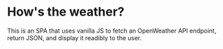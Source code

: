 # How's the weather?
This is an SPA that uses vanilla JS to fetch an OpenWeather API endpoint, return JSON, and display it readibly to the user.